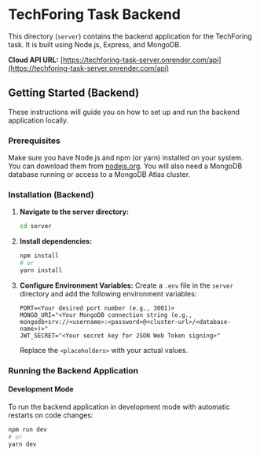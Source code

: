 # TechForing Task Backend

This directory (`server`) contains the backend application for the TechForing task. It is built using Node.js, Express, and MongoDB.

**Cloud API URL:** [https://techforing-task-server.onrender.com/api](https://techforing-task-server.onrender.com/api)

## Getting Started (Backend)

These instructions will guide you on how to set up and run the backend application locally.

### Prerequisites

Make sure you have Node.js and npm (or yarn) installed on your system. You can download them from [nodejs.org](https://nodejs.org/). You will also need a MongoDB database running or access to a MongoDB Atlas cluster.

### Installation (Backend)

1.  **Navigate to the server directory:**
    ```bash
    cd server
    ```

2.  **Install dependencies:**
    ```bash
    npm install
    # or
    yarn install
    ```

3.  **Configure Environment Variables:**
    Create a `.env` file in the `server` directory and add the following environment variables:

    ```env
    PORT=<Your desired port number (e.g., 3001)>
    MONGO_URI="<Your MongoDB connection string (e.g., mongodb+srv://<username>:<password>@<cluster-url>/<database-name>)>"
    JWT_SECRET="<Your secret key for JSON Web Token signing>"
    ```

    Replace the `<placeholders>` with your actual values.

### Running the Backend Application

#### Development Mode

To run the backend application in development mode with automatic restarts on code changes:

```bash
npm run dev
# or
yarn dev